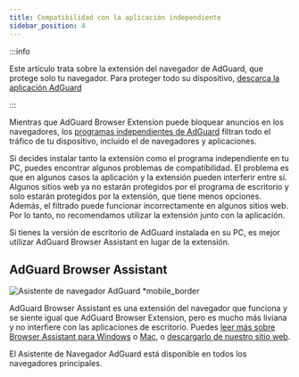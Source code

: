 ```yaml
---
title: Compatibilidad con la aplicación independiente
sidebar_position: 4
---
```


:::info

Este artículo trata sobre la extensión del navegador de AdGuard, que protege solo tu navegador. Para proteger todo su dispositivo, [descarca la aplicación AdGuard](https://agrd.io/download-kb-adblock)

:::

Mientras que AdGuard Browser Extension puede bloquear anuncios en los navegadores, los [programas independientes de AdGuard](/adguard-browser-extension/comparison-standalone) filtran todo el tráfico de tu dispositivo, incluido el de navegadores y aplicaciones.

Si decides instalar tanto la extensión como el programa independiente en tu PC, puedes encontrar algunos problemas de compatibilidad. El problema es que en algunos casos la aplicación y la extensión pueden interferir entre sí. Algunos sitios web ya no estarán protegidos por el programa de escritorio y solo estarán protegidos por la extensión, que tiene menos opciones. Además, el filtrado puede funcionar incorrectamente en algunos sitios web. Por lo tanto, no recomendamos utilizar la extensión junto con la aplicación.

Si tienes la versión de escritorio de AdGuard instalada en su PC, es mejor utilizar AdGuard Browser Assistant en lugar de la extensión.

## AdGuard Browser Assistant

![Asistente de navegador AdGuard \*mobile_border](https://cdn.adtidy.org/content/kb/ad_blocker/browser_extension/ad_blocker_browser_extension_assistant.png)

AdGuard Browser Assistant es una extensión del navegador que funciona y se siente igual que AdGuard Browser Extension, pero es mucho más liviana y no interfiere con las aplicaciones de escritorio. Puedes [leer más sobre Browser Assistant para Windows](/adguard-for-windows/browser-assistant) o [Mac](/adguard-for-mac/features/browser-assistant), o [descargarlo de nuestro sitio web](https://adguard.com/adguard-assistant/overview.html).

El Asistente de Navegador AdGuard está disponible en todos los navegadores principales.
